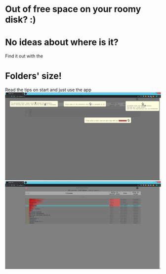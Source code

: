 # Out of free space on your roomy disk? :)
# No ideas about where is it?
Find it out with the
# Folders' size!

Read the tips on start and just use the app
![](.github/folders-size-tips.jpg)
![](.github/folders-size-example.jpg)
